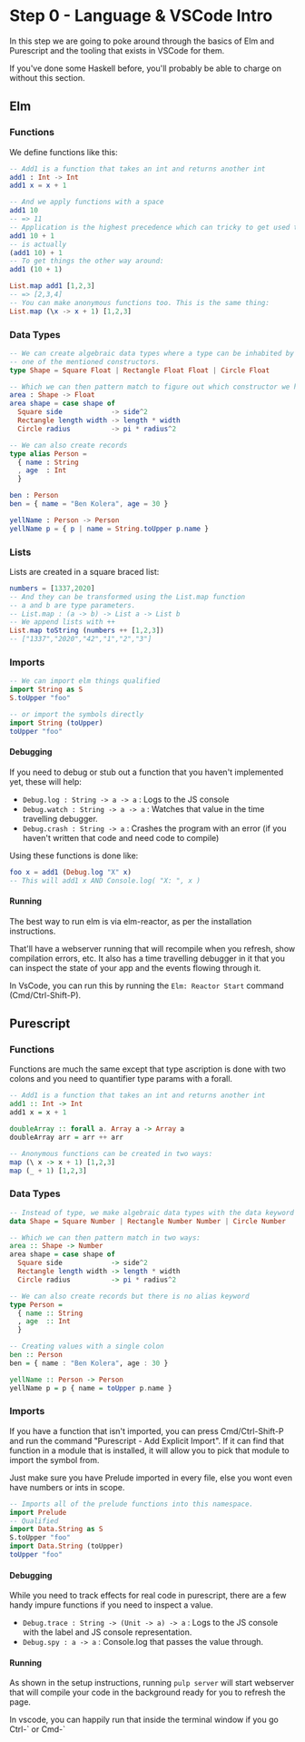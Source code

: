 # Step 0 - Language & VSCode Intro

In this step we are going to poke around through the basics of
Elm and Purescript and the tooling that exists in VSCode for
them.

If you've done some Haskell before, you'll probably be 
able to charge on without this section.

## Elm 

### Functions

We define functions like this:

```elm
-- Add1 is a function that takes an int and returns another int
add1 : Int -> Int
add1 x = x + 1

-- And we apply functions with a space 
add1 10
-- => 11
-- Application is the highest precedence which can tricky to get used to
add1 10 + 1
-- is actually
(add1 10) + 1
-- To get things the other way around:
add1 (10 + 1)

List.map add1 [1,2,3]
-- => [2,3,4]
-- You can make anonymous functions too. This is the same thing:
List.map (\x -> x + 1) [1,2,3]
```
### Data Types

```elm
-- We can create algebraic data types where a type can be inhabited by 
-- one of the mentioned constructors.
type Shape = Square Float | Rectangle Float Float | Circle Float

-- Which we can then pattern match to figure out which constructor we have:
area : Shape -> Float 
area shape = case shape of
  Square side            -> side^2
  Rectangle length width -> length * width
  Circle radius          -> pi * radius^2

-- We can also create records
type alias Person = 
  { name : String
  , age  : Int
  }

ben : Person
ben = { name = "Ben Kolera", age = 30 }

yellName : Person -> Person
yellName p = { p | name = String.toUpper p.name }
```

### Lists

Lists are created in a square braced list:

```elm
numbers = [1337,2020]
-- And they can be transformed using the List.map function
-- a and b are type parameters.
-- List.map : (a -> b) -> List a -> List b
-- We append lists with ++
List.map toString (numbers ++ [1,2,3])
-- ["1337","2020","42","1","2","3"]
```

### Imports

```elm
-- We can import elm things qualified
import String as S
S.toUpper "foo"

-- or import the symbols directly
import String (toUpper)
toUpper "foo"
```

#### Debugging

If you need to debug or stub out a function that you haven't implemented yet, these will help:

  - `Debug.log : String -> a -> a` : Logs to the JS console
  - `Debug.watch : String -> a -> a` : Watches that value in the time travelling debugger.
  - `Debug.crash : String -> a` : Crashes the program with an error (if you haven't written that code and need code to compile)

Using these functions is done like:

```elm
foo x = add1 (Debug.log "X" x)
-- This will add1 x AND Console.log( "X: ", x )
```

#### Running

The best way to run elm is via elm-reactor, as per the installation instructions.

That'll have a webserver running that will recompile when you refresh, show compilation
errors, etc. It also has a time travelling debugger in it that you can inspect the 
state of your app and the events flowing through it.

In VsCode, you can run this by running the `Elm: Reactor Start` command (Cmd/Ctrl-Shift-P).

## Purescript 

### Functions

Functions are much the same except that type ascription is done with two colons
and you need to quantifier type params with a forall.

```haskell
-- Add1 is a function that takes an int and returns another int
add1 :: Int -> Int
add1 x = x + 1

doubleArray :: forall a. Array a -> Array a
doubleArray arr = arr ++ arr

-- Anonymous functions can be created in two ways:
map (\ x -> x + 1) [1,2,3]
map (_ + 1) [1,2,3]
```

### Data Types

```haskell
-- Instead of type, we make algebraic data types with the data keyword
data Shape = Square Number | Rectangle Number Number | Circle Number

-- Which we can then pattern match in two ways:
area :: Shape -> Number
area shape = case shape of
  Square side            -> side^2
  Rectangle length width -> length * width
  Circle radius          -> pi * radius^2

-- We can also create records but there is no alias keyword
type Person = 
  { name :: String
  , age  :: Int
  }

-- Creating values with a single colon
ben :: Person
ben = { name : "Ben Kolera", age : 30 }

yellName :: Person -> Person
yellName p = p { name = toUpper p.name }
```

### Imports

If you have a function that isn't imported, you can press Cmd/Ctrl-Shift-P and run 
the command "Purescript - Add Explicit Import". If it can find that function in 
a module that is installed, it will allow you to pick that module to import the symbol from.

Just make sure you have Prelude imported in every file, else you wont even have numbers
or ints in scope.

```haskell
-- Imports all of the prelude functions into this namespace.
import Prelude 
-- Qualified
import Data.String as S
S.toUpper "foo"
import Data.String (toUpper)
toUpper "foo"
```

#### Debugging

While you need to track effects for real code in purescript, there are a few handy impure functions
if you need to inspect a value.

  - `Debug.trace : String -> (Unit -> a) -> a` : Logs to the JS console with the label and JS console representation.
  - `Debug.spy : a -> a` : Console.log that passes the value through.

#### Running

As shown in the setup instructions, running `pulp server` will start webserver that will
compile your code in the background ready for you to refresh the page.

In vscode, you can happily run that inside the terminal window if you go Ctrl-\` or Cmd-\`